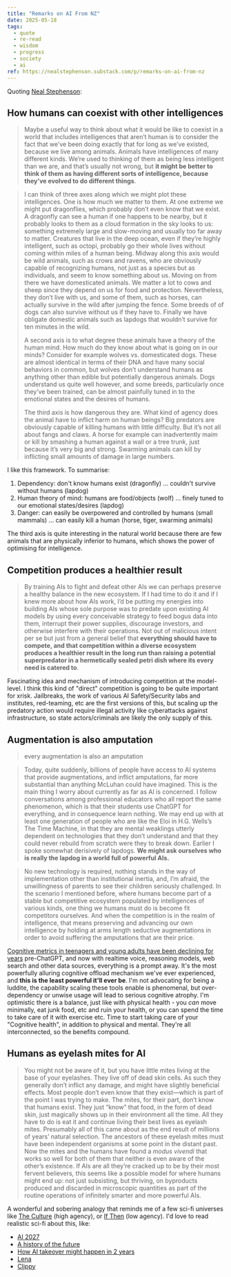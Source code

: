 ```yaml
---
title: "Remarks on AI From NZ"
date: 2025-05-18
tags:
  - quote
  - re-read
  - wisdom
  - progress
  - society
  - ai
ref: https://nealstephenson.substack.com/p/remarks-on-ai-from-nz
---
```



Quoting [Neal Stephenson](https://nealstephenson.substack.com/p/remarks-on-ai-from-nz):

## How humans can coexist with other intelligences

> Maybe a useful way to think about what it would be like to coexist in a world that includes intelligences that aren’t human is to consider the fact that we’ve been doing exactly that for long as we’ve existed, because we live among animals. Animals have intelligences of many different kinds. We’re used to thinking of them as being less intelligent than we are, and that’s usually not wrong, but **it might be better to think of them as having different sorts of intelligence, because they’ve evolved to do different things**.

> I can think of three axes along which we might plot these intelligences. One is how much we matter to them. At one extreme we might put dragonflies, which probably don’t even know that we exist. A dragonfly can see a human if one happens to be nearby, but it probably looks to them as a cloud formation in the sky looks to us: something extremely large and slow-moving and usually too far away to matter. Creatures that live in the deep ocean, even if they’re highly intelligent, such as octopi, probably go their whole lives without coming within miles of a human being. Midway along this axis would be wild animals, such as crows and ravens, who are obviously capable of recognizing humans, not just as a species but as individuals, and seem to know something about us. Moving on from there we have domesticated animals. We matter a lot to cows and sheep since they depend on us for food and protection. Nevertheless, they don’t live with us, and some of them, such as horses, can actually survive in the wild after jumping the fence. Some breeds of of dogs can also survive without us if they have to. Finally we have obligate domestic animals such as lapdogs that wouldn’t survive for ten minutes in the wild.
>
> A second axis is to what degree these animals have a theory of the human mind. How much do they know about what is going on in our minds? Consider for example wolves vs. domesticated dogs. These are almost identical in terms of their DNA and have many social behaviors in common, but wolves don’t understand humans as anything other than edible but potentially dangerous animals. Dogs understand us quite well however, and some breeds, particularly once they’ve been trained, can be almost painfully tuned in to the emotional states and the desires of humans.
>
> The third axis is how dangerous they are. What kind of agency does the animal have to inflict harm on human beings? Big predators are obviously capable of killing humans with little difficulty. But it’s not all about fangs and claws. A horse for example can inadvertently maim or kill by smashing a human against a wall or a tree trunk, just because it’s very big and strong. Swarming animals can kill by inflicting small amounts of damage in large numbers.

I like this framework. To summarise:
1. Dependency: don't know humans exist (dragonfly) ... couldn't survive without humans (lapdog)
2. Human theory of mind: humans are food/objects (wolf) ... finely tuned to our emotional states/desires (lapdog)
3. Danger: can easily be overpowered and controlled by humans (small mammals) ... can easily kill a human (horse, tiger, swarming animals)

The third axis is quite interesting in the natural world because there are few animals that are physically inferior to humans, which shows the power of optimising for intelligence.

## Competition produces a healthier result

> By training AIs to fight and defeat other AIs we can perhaps preserve a healthy balance in the new ecosystem. If I had time to do it and if I knew more about how AIs work, I’d be putting my energies into building AIs whose sole purpose was to predate upon existing AI models by using every conceivable strategy to feed bogus data into them, interrupt their power supplies, discourage investors, and otherwise interfere with their operations. Not out of malicious intent per se but just from a general belief that **everything should have to compete, and that competition within a diverse ecosystem produces a healthier result in the long run than raising a potential superpredator in a hermetically sealed petri dish where its every need is catered to**.

Fascinating idea and mechanism of introducing competition at the model-level. I think this kind of "direct" competition is going to be quite important for xrisk. Jailbreaks, the work of various AI Safety/Security labs and institutes, red-teaming, etc are the first versions of this, but scaling up the predatory action would require illegal activity like cyberattacks against infrastructure, so state actors/criminals are likely the only supply of this.

## Augmentation is also amputation

> every augmentation is also an amputation

> Today, quite suddenly, billions of people have access to AI systems that provide augmentations, and inflict amputations, far more substantial than anything McLuhan could have imagined. This is the main thing I worry about currently as far as AI is concerned. I follow conversations among professional educators who all report the same phenomenon, which is that their students use ChatGPT for everything, and in consequence learn nothing. We may end up with at least one generation of people who are like the Eloi in H.G. Wells’s The Time Machine, in that they are mental weaklings utterly dependent on technologies that they don’t understand and that they could never rebuild from scratch were they to break down. Earlier I spoke somewhat derisively of lapdogs. **We might ask ourselves who is really the lapdog in a world full of powerful AIs.**

> No new technology is required, nothing stands in the way of implementation other than institutional inertia, and, I’m afraid, the unwillingness of parents to see their children seriously challenged. In the scenario I mentioned before, where humans become part of a stable but competitive ecosystem populated by intelligences of various kinds, one thing we humans must do is become fit competitors ourselves. And when the competition is in the realm of intelligence, that means preserving and advancing our own intelligence by holding at arms length seductive augmentations in order to avoid suffering the amputations that are their price.

[Cognitive metrics in teenagers and young adults have been declining for years](https://www.oecd.org/en/publications/pisa-2022-results-volume-i_53f23881-en.html) pre-ChatGPT, and now with realtime voice, reasoning models, web search and other data sources, everything is a prompt away. It's the most powerfully alluring cognitive offload mechanism we've ever experienced, and **this is the least powerful it'll ever be**. I'm not advocating for being a luddite, the capability scaling these tools enable is phenomenal, but over-dependency or unwise usage will lead to serious cognitive atrophy. I'm optimistic there is a balance, just like with physical health - you _can_ move minimally, eat junk food, etc and ruin your health, or you can spend the time to take care of it with exercise etc. Time to start taking care of your "Cognitive health", in addition to physical and mental. They're all interconnected, so the benefits compound.

## Humans as eyelash mites for AI

> You might not be aware of it, but you have little mites living at the base of your eyelashes. They live off of dead skin cells. As such they generally don’t inflict any damage, and might have slightly beneficial effects. Most people don’t even know that they exist—which is part of the point I was trying to make. The mites, for their part, don’t know that humans exist. They just “know” that food, in the form of dead skin, just magically shows up in their environment all the time. All they have to do is eat it and continue living their best lives as eyelash mites. Presumably all of this came about as the end result of millions of years’ natural selection. The ancestors of these eyelash mites must have been independent organisms at some point in the distant past. Now the mites and the humans have found a *modus vivendi* that works so well for both of them that neither is even aware of the other’s existence. If AIs are all they’re cracked up to be by their most fervent believers, this seems like a possible model for where humans might end up: not just subsisting, but thriving, on byproducts produced and discarded in microscopic quantities as part of the routine operations of infinitely smarter and more powerful AIs.

A wonderful and sobering analogy that reminds me of a few sci-fi universes like [The Culture](https://en.wikipedia.org/wiki/Culture_series) (high agency), or [If Then](https://www.goodreads.com/book/show/24043401-if-then) (low agency). I'd love to read realistic sci-fi about this, like:
- [AI 2027](https://ai-2027.com/)
- [A history of the future](https://www.lesswrong.com/posts/CCnycGceT4HyDKDzK/a-history-of-the-future-2025-2040)
- [How AI takeover might happen in 2 years](https://www.lesswrong.com/posts/KFJ2LFogYqzfGB3uX/how-ai-takeover-might-happen-in-2-years)
- [Lena](https://qntm.org/lena)
- [Clippy](https://gwern.net/fiction/clippy)